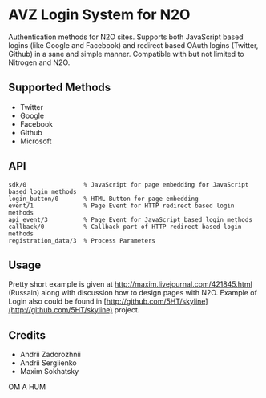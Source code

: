 AVZ Login System for N2O
========================

Authentication methods for N2O sites. Supports both JavaScript based
logins (like Google and Facebook) and redirect based OAuth logins (Twitter, Github)
in a sane and simple manner. Compatible with but not limited to Nitrogen and N2O.

Supported Methods
-----------------

* Twitter
* Google
* Facebook
* Github
* Microsoft

API
---

    sdk/0                % JavaScript for page embedding for JavaScript based login methods
    login_button/0       % HTML Button for page embedding
    event/1              % Page Event for HTTP redirect based login methods
    api_event/3          % Page Event for JavaScript based login methods
    callback/0           % Callback part of HTTP redirect based login methods
    registration_data/3  % Process Parameters

Usage
-----

Pretty short example is given at http://maxim.livejournal.com/421845.html (Russain) along
with discussion how to design pages with N2O. Example of Login also could be found in [http://github.com/5HT/skyline](http://github.com/5HT/skyline) project.

Credits
-------

* Andrii Zadorozhnii
* Andrii Sergiienko
* Maxim Sokhatsky

OM A HUM
